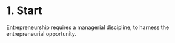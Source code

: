 # 1. Start
Entrepreneurship requires a managerial discipline, to harness the entrepreneurial opportunity. 


































